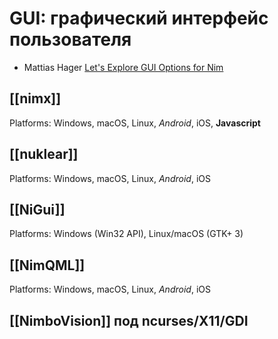 # GUI: графический интерфейс пользователя

* Mattias Hager [Let's Explore GUI Options for Nim](https://matthiashager.com/gui-options-for-nim)

## [[nimx]]
Platforms: Windows, macOS, Linux, *Android*, iOS, **Javascript**
## [[nuklear]]
Platforms: Windows, macOS, Linux, *Android*, iOS
## [[NiGui]]
Platforms: Windows (Win32 API), Linux/macOS (GTK+ 3)
## [[NimQML]]
Platforms: Windows, macOS, Linux, *Android*, iOS
## [[NimboVision]] под ncurses/X11/GDI